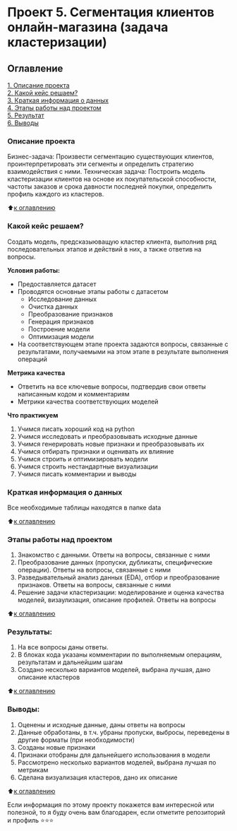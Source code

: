 # Проект 5. Сегментация клиентов онлайн-магазина (задача кластеризации)

## Оглавление  
[1. Описание проекта](https://github.com/NikolayKordiukov/sf_data_science/tree/master/project_6/README.md#Описание-проекта)  
[2. Какой кейс решаем?](https://github.com/NikolayKordiukov/sf_data_science/tree/master/project_6/README.md#Какой-кейс-решаем)  
[3. Краткая информация о данных](https://github.com/NikolayKordiukov/sf_data_science/tree/master/project_6/README.md#Краткая-информация-о-данных)  
[4. Этапы работы над проектом](https://github.com/NikolayKordiukov/sf_data_science/tree/master/project_6/README.md#Этапы-работы-над-проектом)  
[5. Результат](https://github.com/NikolayKordiukov/sf_data_science/tree/master/project_6/README.md#Результат)    
[6. Выводы](https://github.com/NikolayKordiukov/sf_data_science/tree/master/project_6/README.md#Выводы) 

### Описание проекта    
Бизнес-задача: 
Произвести сегментацию существующих клиентов, проинтерпретировать эти сегменты и определить стратегию взаимодействия с ними.
Техническая задача:
Построить модель кластеризации клиентов на основе их покупательской способности, частоты заказов и срока давности последней покупки, определить профиль каждого из кластеров.

:arrow_up:[к оглавлению](https://github.com/NikolayKordiukov/sf_data_science/tree/master/project_6/README.md#Оглавление)


### Какой кейс решаем?    
Создать модель, предсказыюващую кластер клиента, выполнив ряд последовательных этапов и действий в них, а также ответив на вопросы.

**Условия работы:**  
- Предоставляется датасет
- Проводятся основные этапы работы с датасетом
    * Исследование данных
    * Очистка данных
    * Преобразование признаков
    * Генерация признаков
    * Построение модели
    * Оптимизация модели
- На соответствующем этапе проекта задаются вопросы, связанные с результатами, получаемыми на этом этапе в результате выполнения операций


**Метрика качества**     
- Ответить на все ключевые вопросы, подтвердив свои ответы написанным кодом и комментариям
- Метрики качества соответствующих моделей

**Что практикуем**     
1. Учимся писать хороший код на python
2. Учимся исследовать и преобразовывать исходные данные
3. Учимся генерировать новые признаки и преобразовывать их
4. Учимся отбирать признаки и оценивать их влияние 
5. Учимся строить и оптимизировать модели
6. Учимся строить нестандартные визуализации
7. Учимся писать комментарии и выводы


### Краткая информация о данных
Все необходимые таблицы находятся в папке data
  
:arrow_up:[к оглавлению](https://github.com/NikolayKordiukov/sf_data_science/tree/master/project_6/README.md#Оглавление)


### Этапы работы над проектом  
1. Знакомство с данными. Ответы на вопросы, связанные с ними
2. Преобразование данных (пропуски, дубликаты, специфические операции). Ответы на вопросы, связанные с ними
3. Разведывательный анализ данных (EDA), отбор и преобразование признаков. Ответы на вопросы, связанные с ними
4. Решение задачи кластеризации: моделирование и оценка качества моделей, визаулизация, описание профилей. Ответы на вопросы



:arrow_up:[к оглавлению](https://github.com/NikolayKordiukov/sf_data_science/tree/master/project_6/README.md#Оглавление)


### Результаты:  
1. На все вопросы даны ответы.
2. В блоках кода указаны комментарии по выполняемым операциям, результатам и дальнейшим шагам
3. Создано несколько вариантов моделей, выбрана лучшая, дано описание кластеров

:arrow_up:[к оглавлению](https://github.com/NikolayKordiukov/sf_data_science/tree/master/project_6/README.md#Оглавление)


### Выводы:  
1. Оценены и исходные данные, даны ответы на вопросы
2. Данные обработаны, в т.ч. убраны пропуски, выбросы, переведены в другие форматы (при необходимости)
3. Созданы новые признаки
4. Признаки отобраны для дальнейшего использования в модели
5. Рассмотрено несколько вариантов моделей, выбрана лучшая по метрикам
6. Сделана визуализация кластеров, дано их описание



:arrow_up:[к оглавлению](https://github.com/NikolayKordiukov/sf_data_science/tree/master/project_6/README.md#Оглавление)


Если информация по этому проекту покажется вам интересной или полезной, то я буду очень вам благодарен, если отметите репозиторий и профиль ⭐️⭐️⭐️